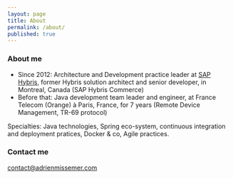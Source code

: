 ```yaml
---
layout: page
title: About
permalink: /about/
published: true
---
```

### About me

* Since 2012: Architecture and Development practice leader at [SAP Hybris](http://www.hybris.com/), former Hybris solution architect and senior developer, in Montreal, Canada (SAP Hybris Commerce)
* Before that: Java development team leader and engineer, at France Telecom (Orange) à Paris, France, for 7 years (Remote Device Management, TR-69 protocol)

Specialties: Java technologies, Spring eco-system, continuous integration and deployment pratices, Docker & co, Agile practices.

### Contact me

[contact@adrienmissemer.com](mailto:contact@adrienmissemer.com)

